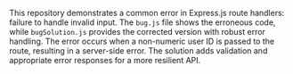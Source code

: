 This repository demonstrates a common error in Express.js route handlers:  failure to handle invalid input.  The `bug.js` file shows the erroneous code, while `bugSolution.js` provides the corrected version with robust error handling.  The error occurs when a non-numeric user ID is passed to the route, resulting in a server-side error. The solution adds validation and appropriate error responses for a more resilient API.